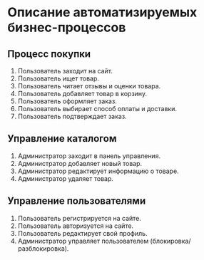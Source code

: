 # Описание автоматизируемых бизнес-процессов

## Процесс покупки
1. Пользователь заходит на сайт.
2. Пользователь ищет товар.
3. Пользователь читает отзывы и оценки товара.
4. Пользователь добавляет товар в корзину.
5. Пользователь оформляет заказ.
6. Пользователь выбирает способ оплаты и доставки.
7. Пользователь подтверждает заказ.

## Управление каталогом
1. Администратор заходит в панель управления.
2. Администратор добавляет новый товар.
3. Администратор редактирует информацию о товаре.
4. Администратор удаляет товар.

## Управление пользователями
1. Пользователь регистрируется на сайте.
2. Пользователь авторизуется на сайте.
3. Пользователь редактирует свой профиль.
4. Администратор управляет пользователем (блокировка/разблокировка).
